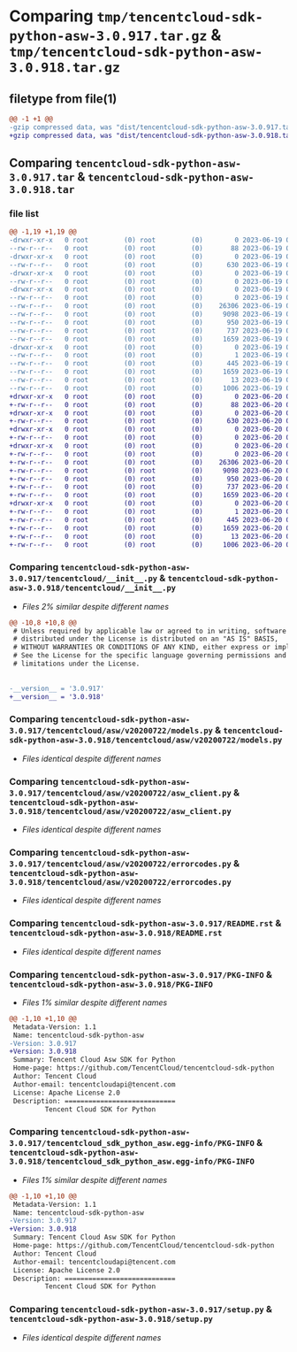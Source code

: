 # Comparing `tmp/tencentcloud-sdk-python-asw-3.0.917.tar.gz` & `tmp/tencentcloud-sdk-python-asw-3.0.918.tar.gz`

## filetype from file(1)

```diff
@@ -1 +1 @@
-gzip compressed data, was "dist/tencentcloud-sdk-python-asw-3.0.917.tar", last modified: Mon Jun 19 00:17:53 2023, max compression
+gzip compressed data, was "dist/tencentcloud-sdk-python-asw-3.0.918.tar", last modified: Tue Jun 20 02:33:01 2023, max compression
```

## Comparing `tencentcloud-sdk-python-asw-3.0.917.tar` & `tencentcloud-sdk-python-asw-3.0.918.tar`

### file list

```diff
@@ -1,19 +1,19 @@
-drwxr-xr-x   0 root         (0) root         (0)        0 2023-06-19 00:17:53.000000 tencentcloud-sdk-python-asw-3.0.917/
--rw-r--r--   0 root         (0) root         (0)       88 2023-06-19 00:17:53.000000 tencentcloud-sdk-python-asw-3.0.917/setup.cfg
-drwxr-xr-x   0 root         (0) root         (0)        0 2023-06-19 00:17:53.000000 tencentcloud-sdk-python-asw-3.0.917/tencentcloud/
--rw-r--r--   0 root         (0) root         (0)      630 2023-06-19 00:17:53.000000 tencentcloud-sdk-python-asw-3.0.917/tencentcloud/__init__.py
-drwxr-xr-x   0 root         (0) root         (0)        0 2023-06-19 00:17:53.000000 tencentcloud-sdk-python-asw-3.0.917/tencentcloud/asw/
--rw-r--r--   0 root         (0) root         (0)        0 2023-06-19 00:17:53.000000 tencentcloud-sdk-python-asw-3.0.917/tencentcloud/asw/__init__.py
-drwxr-xr-x   0 root         (0) root         (0)        0 2023-06-19 00:17:53.000000 tencentcloud-sdk-python-asw-3.0.917/tencentcloud/asw/v20200722/
--rw-r--r--   0 root         (0) root         (0)        0 2023-06-19 00:17:53.000000 tencentcloud-sdk-python-asw-3.0.917/tencentcloud/asw/v20200722/__init__.py
--rw-r--r--   0 root         (0) root         (0)    26306 2023-06-19 00:17:53.000000 tencentcloud-sdk-python-asw-3.0.917/tencentcloud/asw/v20200722/models.py
--rw-r--r--   0 root         (0) root         (0)     9098 2023-06-19 00:17:53.000000 tencentcloud-sdk-python-asw-3.0.917/tencentcloud/asw/v20200722/asw_client.py
--rw-r--r--   0 root         (0) root         (0)      950 2023-06-19 00:17:53.000000 tencentcloud-sdk-python-asw-3.0.917/tencentcloud/asw/v20200722/errorcodes.py
--rw-r--r--   0 root         (0) root         (0)      737 2023-06-19 00:17:53.000000 tencentcloud-sdk-python-asw-3.0.917/README.rst
--rw-r--r--   0 root         (0) root         (0)     1659 2023-06-19 00:17:53.000000 tencentcloud-sdk-python-asw-3.0.917/PKG-INFO
-drwxr-xr-x   0 root         (0) root         (0)        0 2023-06-19 00:17:53.000000 tencentcloud-sdk-python-asw-3.0.917/tencentcloud_sdk_python_asw.egg-info/
--rw-r--r--   0 root         (0) root         (0)        1 2023-06-19 00:17:53.000000 tencentcloud-sdk-python-asw-3.0.917/tencentcloud_sdk_python_asw.egg-info/dependency_links.txt
--rw-r--r--   0 root         (0) root         (0)      445 2023-06-19 00:17:53.000000 tencentcloud-sdk-python-asw-3.0.917/tencentcloud_sdk_python_asw.egg-info/SOURCES.txt
--rw-r--r--   0 root         (0) root         (0)     1659 2023-06-19 00:17:53.000000 tencentcloud-sdk-python-asw-3.0.917/tencentcloud_sdk_python_asw.egg-info/PKG-INFO
--rw-r--r--   0 root         (0) root         (0)       13 2023-06-19 00:17:53.000000 tencentcloud-sdk-python-asw-3.0.917/tencentcloud_sdk_python_asw.egg-info/top_level.txt
--rw-r--r--   0 root         (0) root         (0)     1006 2023-06-19 00:17:53.000000 tencentcloud-sdk-python-asw-3.0.917/setup.py
+drwxr-xr-x   0 root         (0) root         (0)        0 2023-06-20 02:33:01.000000 tencentcloud-sdk-python-asw-3.0.918/
+-rw-r--r--   0 root         (0) root         (0)       88 2023-06-20 02:33:01.000000 tencentcloud-sdk-python-asw-3.0.918/setup.cfg
+drwxr-xr-x   0 root         (0) root         (0)        0 2023-06-20 02:33:01.000000 tencentcloud-sdk-python-asw-3.0.918/tencentcloud/
+-rw-r--r--   0 root         (0) root         (0)      630 2023-06-20 02:33:01.000000 tencentcloud-sdk-python-asw-3.0.918/tencentcloud/__init__.py
+drwxr-xr-x   0 root         (0) root         (0)        0 2023-06-20 02:33:01.000000 tencentcloud-sdk-python-asw-3.0.918/tencentcloud/asw/
+-rw-r--r--   0 root         (0) root         (0)        0 2023-06-20 02:33:01.000000 tencentcloud-sdk-python-asw-3.0.918/tencentcloud/asw/__init__.py
+drwxr-xr-x   0 root         (0) root         (0)        0 2023-06-20 02:33:01.000000 tencentcloud-sdk-python-asw-3.0.918/tencentcloud/asw/v20200722/
+-rw-r--r--   0 root         (0) root         (0)        0 2023-06-20 02:33:01.000000 tencentcloud-sdk-python-asw-3.0.918/tencentcloud/asw/v20200722/__init__.py
+-rw-r--r--   0 root         (0) root         (0)    26306 2023-06-20 02:33:01.000000 tencentcloud-sdk-python-asw-3.0.918/tencentcloud/asw/v20200722/models.py
+-rw-r--r--   0 root         (0) root         (0)     9098 2023-06-20 02:33:01.000000 tencentcloud-sdk-python-asw-3.0.918/tencentcloud/asw/v20200722/asw_client.py
+-rw-r--r--   0 root         (0) root         (0)      950 2023-06-20 02:33:01.000000 tencentcloud-sdk-python-asw-3.0.918/tencentcloud/asw/v20200722/errorcodes.py
+-rw-r--r--   0 root         (0) root         (0)      737 2023-06-20 02:33:01.000000 tencentcloud-sdk-python-asw-3.0.918/README.rst
+-rw-r--r--   0 root         (0) root         (0)     1659 2023-06-20 02:33:01.000000 tencentcloud-sdk-python-asw-3.0.918/PKG-INFO
+drwxr-xr-x   0 root         (0) root         (0)        0 2023-06-20 02:33:01.000000 tencentcloud-sdk-python-asw-3.0.918/tencentcloud_sdk_python_asw.egg-info/
+-rw-r--r--   0 root         (0) root         (0)        1 2023-06-20 02:33:01.000000 tencentcloud-sdk-python-asw-3.0.918/tencentcloud_sdk_python_asw.egg-info/dependency_links.txt
+-rw-r--r--   0 root         (0) root         (0)      445 2023-06-20 02:33:01.000000 tencentcloud-sdk-python-asw-3.0.918/tencentcloud_sdk_python_asw.egg-info/SOURCES.txt
+-rw-r--r--   0 root         (0) root         (0)     1659 2023-06-20 02:33:01.000000 tencentcloud-sdk-python-asw-3.0.918/tencentcloud_sdk_python_asw.egg-info/PKG-INFO
+-rw-r--r--   0 root         (0) root         (0)       13 2023-06-20 02:33:01.000000 tencentcloud-sdk-python-asw-3.0.918/tencentcloud_sdk_python_asw.egg-info/top_level.txt
+-rw-r--r--   0 root         (0) root         (0)     1006 2023-06-20 02:33:01.000000 tencentcloud-sdk-python-asw-3.0.918/setup.py
```

### Comparing `tencentcloud-sdk-python-asw-3.0.917/tencentcloud/__init__.py` & `tencentcloud-sdk-python-asw-3.0.918/tencentcloud/__init__.py`

 * *Files 2% similar despite different names*

```diff
@@ -10,8 +10,8 @@
 # Unless required by applicable law or agreed to in writing, software
 # distributed under the License is distributed on an "AS IS" BASIS,
 # WITHOUT WARRANTIES OR CONDITIONS OF ANY KIND, either express or implied.
 # See the License for the specific language governing permissions and
 # limitations under the License.
 
 
-__version__ = '3.0.917'
+__version__ = '3.0.918'
```

### Comparing `tencentcloud-sdk-python-asw-3.0.917/tencentcloud/asw/v20200722/models.py` & `tencentcloud-sdk-python-asw-3.0.918/tencentcloud/asw/v20200722/models.py`

 * *Files identical despite different names*

### Comparing `tencentcloud-sdk-python-asw-3.0.917/tencentcloud/asw/v20200722/asw_client.py` & `tencentcloud-sdk-python-asw-3.0.918/tencentcloud/asw/v20200722/asw_client.py`

 * *Files identical despite different names*

### Comparing `tencentcloud-sdk-python-asw-3.0.917/tencentcloud/asw/v20200722/errorcodes.py` & `tencentcloud-sdk-python-asw-3.0.918/tencentcloud/asw/v20200722/errorcodes.py`

 * *Files identical despite different names*

### Comparing `tencentcloud-sdk-python-asw-3.0.917/README.rst` & `tencentcloud-sdk-python-asw-3.0.918/README.rst`

 * *Files identical despite different names*

### Comparing `tencentcloud-sdk-python-asw-3.0.917/PKG-INFO` & `tencentcloud-sdk-python-asw-3.0.918/PKG-INFO`

 * *Files 1% similar despite different names*

```diff
@@ -1,10 +1,10 @@
 Metadata-Version: 1.1
 Name: tencentcloud-sdk-python-asw
-Version: 3.0.917
+Version: 3.0.918
 Summary: Tencent Cloud Asw SDK for Python
 Home-page: https://github.com/TencentCloud/tencentcloud-sdk-python
 Author: Tencent Cloud
 Author-email: tencentcloudapi@tencent.com
 License: Apache License 2.0
 Description: ============================
         Tencent Cloud SDK for Python
```

### Comparing `tencentcloud-sdk-python-asw-3.0.917/tencentcloud_sdk_python_asw.egg-info/PKG-INFO` & `tencentcloud-sdk-python-asw-3.0.918/tencentcloud_sdk_python_asw.egg-info/PKG-INFO`

 * *Files 1% similar despite different names*

```diff
@@ -1,10 +1,10 @@
 Metadata-Version: 1.1
 Name: tencentcloud-sdk-python-asw
-Version: 3.0.917
+Version: 3.0.918
 Summary: Tencent Cloud Asw SDK for Python
 Home-page: https://github.com/TencentCloud/tencentcloud-sdk-python
 Author: Tencent Cloud
 Author-email: tencentcloudapi@tencent.com
 License: Apache License 2.0
 Description: ============================
         Tencent Cloud SDK for Python
```

### Comparing `tencentcloud-sdk-python-asw-3.0.917/setup.py` & `tencentcloud-sdk-python-asw-3.0.918/setup.py`

 * *Files identical despite different names*

